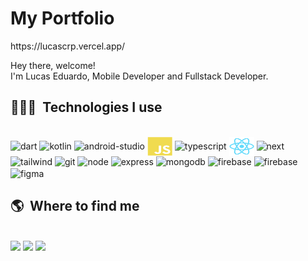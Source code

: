 <h1>My Portfolio</h1>
https://lucascrp.vercel.app/

<p aligh="left">
<!--   <img align="right" src="https://cdn.jsdelivr.net/gh/Th3Wall/assets-cdn/PersonalGithubReadme/Memoji.png" width="200"/> -->
  <p>Hey there, welcome!</br>
  I'm Lucas Eduardo, Mobile Developer and Fullstack Developer.</p>

## 👨🏻‍💻 &nbsp;Technologies I use ##

<div style="display: inline_block"><br>
  <img align="center" height="30" width="40" alt="dart" src="https://www.svgrepo.com/show/353631/dart.svg">
  <img align="center" height="30" width="40" alt="kotlin" src="https://www.svgrepo.com/show/373728/kotlin.svg">
  <img align="center" height="30" width="40" alt="android-studio" src="https://www.svgrepo.com/show/475631/android-color.svg">
  <img align="center" height="30" width="40" alt="javascript" src="https://raw.githubusercontent.com/devicons/devicon/master/icons/javascript/javascript-plain.svg">   
  <img align="center" height="30" width="40" alt="typescript" src="https://cdn.jsdelivr.net/gh/devicons/devicon/icons/typescript/typescript-original.svg">
  <img align="center" height="30" width="40" alt="react" src="https://raw.githubusercontent.com/devicons/devicon/master/icons/react/react-original.svg">
  <img align="center" height="30" width="40" alt="next" src="https://www.svgrepo.com/show/342062/next-js.svg">
  <img align="center" height="30" width="40" alt="tailwind" src="https://www.svgrepo.com/show/374118/tailwind.svg">
  <img align="center" height="30" width="40" alt="git" src="https://cdn.jsdelivr.net/gh/devicons/devicon/icons/git/git-original.svg">
  <img align="center" height="30" width="40" alt="node" src="https://www.svgrepo.com/show/354119/nodejs-icon.svg">
  <img align="center" height="30" width="40" alt="express" src="https://www.svgrepo.com/show/330398/express.svg">
  <img align="center" height="30" width="40" alt="mongodb" src="https://cdn.icon-icons.com/icons2/2415/PNG/512/mongodb_plain_wordmark_logo_icon_146423.png">
  <img align="center" height="30" width="40" alt="firebase" src="https://www.svgrepo.com/show/373595/firebase.svg">
  <img align="center" height="30" width="40" alt="firebase" src="https://www.svgrepo.com/show/331370/docker.svg">
  <img align="center" height="30" width="40" alt="figma" src="https://www.svgrepo.com/show/452202/figma.svg">
</div>

## 🌎 &nbsp;Where to find me ##
<div style="display: inline_block"><br> 
  <a href="https://www.linkedin.com/in/lucaseccarvalho/" target="_blank"><img src="https://img.shields.io/badge/-LinkedIn-3C0080?style=for-the-badge&logo=linkedin&logoColor=white" target="_blank"></a> 
  <a href="https://www.instagram.com/lucaseduardo_crp/" target="_blank"><img src="https://img.shields.io/badge/-Instagram-3C0080?style=for-the-badge&logo=instagram&logoColor=white" target="_blank"></a>
  <a href="https://api.whatsapp.com/send/?phone=5521985970787&text&type=phone_number&app_absent=0" target="_blank"><img src="https://img.shields.io/badge/WhatsApp-3C0080?style=for-the-badge&logo=whatsapp&logoColor=white"></a>
</div>


